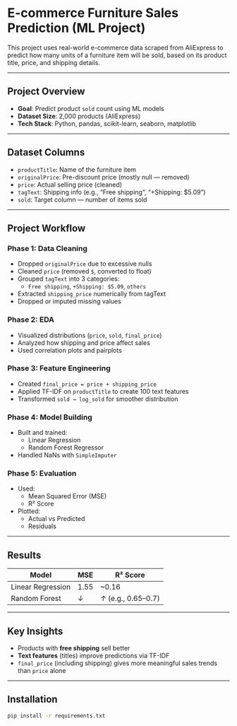 # E-commerce Furniture Sales Prediction (ML Project)

This project uses real-world e-commerce data scraped from AliExpress to predict how many units of a furniture item will be sold, based on its product title, price, and shipping details.

---

## Project Overview

- **Goal**: Predict product `sold` count using ML models
- **Dataset Size**: 2,000 products (AliExpress)
- **Tech Stack**: Python, pandas, scikit-learn, seaborn, matplotlib

---

## Dataset Columns

- `productTitle`: Name of the furniture item
- `originalPrice`: Pre-discount price (mostly null — removed)
- `price`: Actual selling price (cleaned)
- `tagText`: Shipping info (e.g., “Free shipping”, “+Shipping: $5.09”)
- `sold`: Target column — number of items sold

---

## Project Workflow

### Phase 1: Data Cleaning
- Dropped `originalPrice` due to excessive nulls
- Cleaned `price` (removed `$`, converted to float)
- Grouped `tagText` into 3 categories:
  - `Free shipping`, `+Shipping: $5.09`, `others`
- Extracted `shipping_price` numerically from tagText
- Dropped or imputed missing values

### Phase 2: EDA
- Visualized distributions (`price`, `sold`, `final_price`)
- Analyzed how shipping and price affect sales
- Used correlation plots and pairplots

### Phase 3: Feature Engineering
- Created `final_price = price + shipping_price`
- Applied TF-IDF on `productTitle` to create 100 text features
- Transformed `sold → log_sold` for smoother distribution

### Phase 4: Model Building
- Built and trained:
  - Linear Regression
  - Random Forest Regressor
- Handled NaNs with `SimpleImputer`

### Phase 5: Evaluation
- Used:
  - Mean Squared Error (MSE)
  - R² Score
- Plotted:
  - Actual vs Predicted
  - Residuals

---

## Results

| Model               | MSE    | R² Score |
|--------------------|--------|----------|
| Linear Regression  | 1.55   | ~0.16    |
| Random Forest       | *↓*    | *↑* (e.g., 0.65–0.7) |

---

## Key Insights

- Products with **free shipping** sell better
- **Text features** (titles) improve predictions via TF-IDF
- `final_price` (including shipping) gives more meaningful sales trends than `price` alone

---

## Installation

```bash
pip install -r requirements.txt
